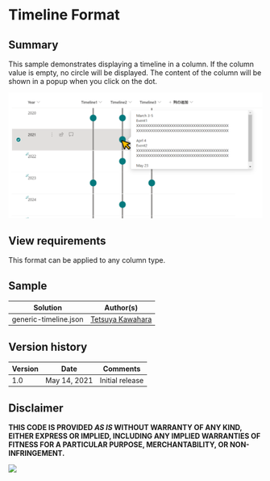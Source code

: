 # Timeline Format

## Summary
This sample demonstrates displaying a timeline in a column. If the column value is empty, no circle will be displayed. The content of the column will be shown in a popup when you click on the dot.

![screenshot of the sample](./assets/screenshot.png)

## View requirements
This format can be applied to any column type.

## Sample

Solution              |Author(s)
----------------------|------------------------------------------------
generic-timeline.json |[Tetsuya Kawahara](https://twitter.com/techan_k)

## Version history

Version |Date         |Comments
--------|-------------|----------------
1.0     |May 14, 2021 |Initial release

## Disclaimer
**THIS CODE IS PROVIDED *AS IS* WITHOUT WARRANTY OF ANY KIND, EITHER EXPRESS OR IMPLIED, INCLUDING ANY IMPLIED WARRANTIES OF FITNESS FOR A PARTICULAR PURPOSE, MERCHANTABILITY, OR NON-INFRINGEMENT.**

<img src="https://pnptelemetry.azurewebsites.net/sp-dev-list-formatting/column-samples/generic-timeline" />